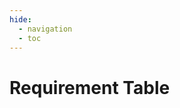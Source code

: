 ```yaml
---
hide:
  - navigation
  - toc
---
```

# Requirement Table

<table id="requirements-table-id" class="mdl-data-table"></table>
<script src="https://cdn.datatables.net/v/dt/jq-3.7.0/jszip-3.10.1/dt-2.2.1/af-2.7.0/b-3.2.0/b-colvis-3.2.0/b-html5-3.2.0/b-print-3.2.0/cr-2.0.4/date-1.5.5/fc-5.0.4/fh-4.0.1/kt-2.12.1/r-3.0.3/rg-1.5.1/rr-1.5.0/sc-2.4.3/sb-1.8.1/sp-2.3.3/sl-3.0.0/sr-1.4.1/datatables.min.js"></script>

<script src="/js/csv-parser.js"></script>
<script>
    window.fetch('/assets/table.csv').then(response => response.text()).then(text => {
        let array = CSVToArray(text).filter(row => {
            const comparison = row.length != 1 || row[0] !== ''
            return comparison;
        });
        // the following code does produce a list of dicts as table data
        // const dictData = array.slice(1).map(row => {
        //     return array[0].reduce((acc, key, i) => {
        //         acc[key] = row[i];
        //         return acc;
        //     }, {});
        // });
        let data = {
            data: array.slice(1),
            columns: array[0].map(x => { return {title: x} }),
            // the following is an alternative when using dict based data
            // data: dictData,
            // columns: array[0].map(x => { return {data: x, title: x} }),
            layout: {
                top1Start: {
                    buttons: [
                        'copy', 'excel',
                        {
                            extend: 'searchPanes',
                            config: {
                                cascadePanes: true
                            }
                        },
                        'colvis'
                    ]
                }
            },
            // required to control which columns shall have a search Pane filter
            // sadly it does not work to disable all and just enable some
            columnDefs: [
                // {
                //     searchPanes: {
                //         show: false
                //     },
                //     targets: '_all'
                // },
                {
                    searchPanes: {
                        show: true
                    },
                    targets: [2,3,4,6]
                },
                {
                    searchPanes: {
                        show: false
                    },
                    targets: [0,1,5,7,8]
                }
            ],
            // allows to print groupings in the table
            //  but it only looks good if also a sorting is applied properly
            // rowGroup: {
            //     dataSrc: [1, 2]
            // },
            // autoFill: true,  // only relevant if editing
            // altnernative to responsive design:
            // fixedColumns: true,
            // scrollX: true,
            responsive: true,
            colReorder: true,
            rowReorder: true,
            fixedHeader: true,
            keys: true, // allows arrow key navigation and easy cell copy
            select: true  // required for searchPanes
        }
        let table = new DataTable('#requirements-table-id', data);
    });
    
</script>
